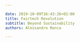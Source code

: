 ```yaml
---

date: 2019-10-09T16:43:26+02:00
title: Fairtech Revolution
subtitle: Beyond Sustainability
authors: Alessandro Ronca

---
```


<!-- image: img/alessandro-ronca-05-x1.jpg -->
<!-- title: Home -->
<!-- author: 'Alessandro Ronca' -->
<!-- climate-rally-nyc-01-x2.jpg -->